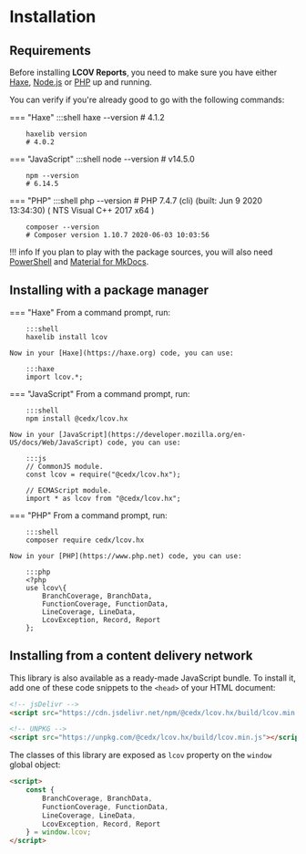# Installation

## Requirements
Before installing **LCOV Reports**, you need to make sure you have either
[Haxe](https://haxe.org), [Node.js](https://nodejs.org) or [PHP](https://www.php.net) up and running.
		
You can verify if you're already good to go with the following commands:

=== "Haxe"
		:::shell
		haxe --version
		# 4.1.2

		haxelib version
		# 4.0.2

=== "JavaScript"
		:::shell
		node --version
		# v14.5.0

		npm --version
		# 6.14.5

=== "PHP"
		:::shell
		php --version
		# PHP 7.4.7 (cli) (built: Jun  9 2020 13:34:30) ( NTS Visual C++ 2017 x64 )

		composer --version
		# Composer version 1.10.7 2020-06-03 10:03:56

!!! info
	If you plan to play with the package sources, you will also need
	[PowerShell](https://docs.microsoft.com/en-us/powershell) and [Material for MkDocs](https://squidfunk.github.io/mkdocs-material).

## Installing with a package manager

=== "Haxe"
	From a command prompt, run:

		:::shell
		haxelib install lcov

	Now in your [Haxe](https://haxe.org) code, you can use:

		:::haxe
		import lcov.*;

=== "JavaScript"
	From a command prompt, run:

		:::shell
		npm install @cedx/lcov.hx

	Now in your [JavaScript](https://developer.mozilla.org/en-US/docs/Web/JavaScript) code, you can use:

		:::js
		// CommonJS module.
		const lcov = require("@cedx/lcov.hx");

		// ECMAScript module.
		import * as lcov from "@cedx/lcov.hx";

=== "PHP"
	From a command prompt, run:

		:::shell
		composer require cedx/lcov.hx

	Now in your [PHP](https://www.php.net) code, you can use:

		:::php
		<?php
		use lcov\{
			BranchCoverage, BranchData,
			FunctionCoverage, FunctionData,
			LineCoverage, LineData,
			LcovException, Record, Report
		};

## Installing from a content delivery network
This library is also available as a ready-made JavaScript bundle.
To install it, add one of these code snippets to the `<head>` of your HTML document:

``` html
<!-- jsDelivr -->
<script src="https://cdn.jsdelivr.net/npm/@cedx/lcov.hx/build/lcov.min.js"></script>

<!-- UNPKG -->
<script src="https://unpkg.com/@cedx/lcov.hx/build/lcov.min.js"></script>
```

The classes of this library are exposed as `lcov` property on the `window` global object:

``` html
<script>
	const {
		BranchCoverage, BranchData,
		FunctionCoverage, FunctionData,
		LineCoverage, LineData,
		LcovException, Record, Report
	} = window.lcov;
</script>
```
